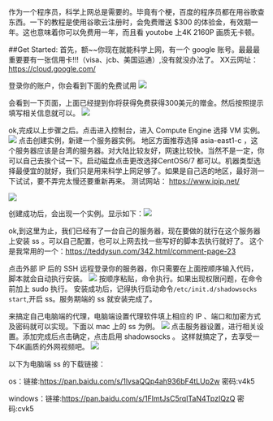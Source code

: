 作为一个程序员，科学上网总是需要的。毕竟有个梗，百度的程序员都在用谷歌查东西。一下的教程是使用谷歌云注册时，会免费赠送 $300 的体验金，有效期一年。这也意味着你可以免费用一年，而且看 youtobe 上4K 2160P 画质无卡顿。

##Get Started:
首先，额~~你现在就能科学上网，有一个 google 账号。最最最重要要有一张信用卡!!!（visa、jcb、美国运通）,没有就没办法了。
XX云网址：https://cloud.google.com/

登录你的账户，你会看到下面的免费试用
![](http://upload-images.jianshu.io/upload_images/8610628-db2e81a4268faa1c.png?imageMogr2/auto-orient/strip%7CimageView2/2/w/1240)

会看到一下页面，上面已经提到你将获得免费获得300美元的赠金。然后按照提示填写相关信息就可以。
![](http://upload-images.jianshu.io/upload_images/8610628-5ba7caa65c14c6e3.png?imageMogr2/auto-orient/strip%7CimageView2/2/w/1240)

ok,完成以上步骤之后。点击进入控制台，进入 Compute Engine  选择 VM 实例。
![](http://upload-images.jianshu.io/upload_images/8610628-7dad1384e30a0f6a.png?imageMogr2/auto-orient/strip%7CimageView2/2/w/1240)
点击创建实例，新建一个服务器实例。
地区方面推荐选择 asia-east1-c ，这个服务器应该是台湾的服务器。对大陆比较友好，网速比较快。当然不是一定，你可以自己去挨个试一下。启动磁盘点击更改选择CentOS6/7 都可以。机器类型选择最便宜的就好，我们只是用来科学上网足够了。如果是自己选的地区，最好测一下试试，要不弄完太慢还要重新再来。
测试网站： https://www.ipip.net/

![](http://upload-images.jianshu.io/upload_images/8610628-e11562d5c91afcec.png?imageMogr2/auto-orient/strip%7CimageView2/2/w/1240)


创建成功后，会出现一个实例。显示如下：![](http://upload-images.jianshu.io/upload_images/8610628-08abac91f0900488.png?imageMogr2/auto-orient/strip%7CimageView2/2/w/1240)

ok,到这里为止，我们已经有了一台自己的服务器，现在要做的就行在这个服务器上安装 ss 。可以自己配置，也可以上网去找一些写好的脚本去执行就好了。
这个是我常用的一个：https://teddysun.com/342.html/comment-page-23

点击外部 IP 后的 SSH 远程登录你的服务器，你只需要在上面按顺序输入代码，脚本就会自动执行安装。
![](http://upload-images.jianshu.io/upload_images/8610628-7b33777733470b9e.png?imageMogr2/auto-orient/strip%7CimageView2/2/w/1240)
按顺序粘贴，命令执行。如果出现权限问题，在命令前加上 sudo 执行。
安装成功后，记得执行启动命令```/etc/init.d/shadowsocks start```,开启 ss。服务期端的 ss 就安装完成了。

来搞定自己电脑端的代理，电脑端设置代理软件填上相应的 IP 、端口和加密方式及密码就可以实现。下面以 mac 上的 ss 为例。
![](http://upload-images.jianshu.io/upload_images/8610628-b0fd877f3babd8e0.png?imageMogr2/auto-orient/strip%7CimageView2/2/w/1240)
点击服务器设置，进行相关设置。添加完成后点击确定，点击启用 shadowsocks 。
这样就搞定了，去享受一下4K画质的外网视频吧。
![](http://upload-images.jianshu.io/upload_images/8610628-831b98ada81afa1a.png?imageMogr2/auto-orient/strip%7CimageView2/2/w/1240)

以下为电脑端 ss 的下载链接：

os：链接:https://pan.baidu.com/s/1lvsaQQp4ah936bF4tLUp2w  密码:v4k5

windows：链接:https://pan.baidu.com/s/1FlmtJsC5rqITaN4TpzIQzQ  密码:cvk5